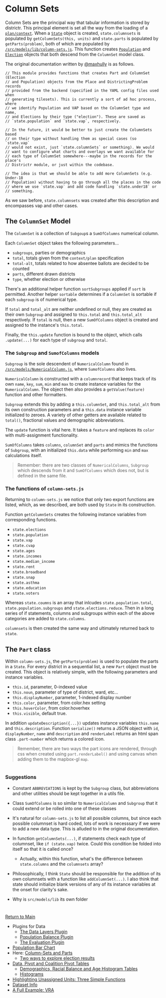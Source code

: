 # Column Sets

Column Sets are the principal way that tabular information is stored by
districtr. This principal element is set all the way from the loading of
a [`plan/context`]. When a  [`State`] object is created,
`state.columnsets` is populated by `getColumnSets(this, units)` and
`state.parts` is populated by `getParts(problem)`, both of which are
populated by [`/src/models/lib/column-sets.js`]. This function creates
[`Population`] and [`Election`] objects that both descend from the
`ColumnSet` model class. 

The original documentation written by [@maxhully] is as follows. 

```
// This module provides functions that creates Part and ColumnSet (Election
// and Population) objects from the Place and DistrictingProblem records
// provided from the backend (specified in the YAML config files used when
// generating tilesets). This is currently a sort of ad hoc process, where
// we identify Population and VAP based on the ColumnSet type and name,
// and Elections by their type ("election"). These are saved as
// `state.population` and `state.vap`, respectively.

// In the future, it would be better to just create the ColumnSets based
// on their type without handling them as special cases (so `state.vap`
// would not exist, just `state.columnSets` or something). We would
// want to configure what charts and overlays we want available for
// each type of ColumnSet somewhere---maybe in the records for the place's
// Districtr module, or just within the codebase.

// The idea is that we should be able to add more ColumnSets (e.g. Under-18
// Population) without having to go through all the places in the code
// where we use `state.vap` and add code handling `state.under18` or
// something.
```

As we saw before, `state.columnsets` was created after this description
and encompasses vap and other cases. 

## The `ColumnSet` Model

The `ColumnSet` is a collection of `Subgoup`s a `SumOfColumns` numerical
column. 

Each `ColumnSet` object takes the following parameters...
- `subgroups`, parties or demographics
- `total`, totals given from the `context/plan` specification
- `total-alt`, totals related to how absentee ballots are decided to be
counted
- `parts`, different drawn districts
- `type`, whether election or otherwise

There's an additional helper function `sortSubgroups` applied if `sort`
is permitted. Another helper `sortable` determines if a `ColumnSet` is
sortable if each `subgroup` is of numerical type.

If `total` and `total_alt` are neither undefined or null, they are
created as their own `Subgroup` and assigned to `this.total` and
`this.total_alt` respectively. If `total` is null, then a new
`SumOfColumns` object is created and assigned to the instance's
`this.total`.

Finally, the `this.update` function is bound to the object, which calls
`.update(...)` for each type of `subgroup` and `total`.

### The `Subgroup` and `SumofColumns` models

`Subgroup` is the sole descendent of `NumericalColumn` found in
[`/src/models/NumericalColumn.js`], where `SumofColumns` also lives.

`NumericalColumn` is constructed with a `columnrecord` that keeps track
of its own `name`, `key`, `sum`, `min` and `max` to create instance
variables for the `NumericalColumn`. The object then also provides a
`getValue(feature)` function and other formatters.

`Subgroup` extends this by adding a `this.columnSet`, and
`this.total_alt` from its own construction parameters and a `this.data`
instance variable initialized to zeroes. A variety of other getters are
available related to `total()`, fractional values and demographic
abbreviations. 

The `update` function is vital here. It takes a `feature` and replaces
its `color` with multi-assignment functionality.

`SumOfColumns` takes `columns`, `columnSet` and `parts` and  mimics the
functions of `Subgroup`, with an initialized `this.data` while
performing `min` and `max` calculations itself.

> Remember: there are two classes of `NumericalColumns`, `Subgroup`
which descends from it and `SumOfColumns` which does not, but is defined
in the same file.

### The functions of `column-sets.js`

Returning to `column-sets.js` we notice that only two export functions
are listed, which, as we described, are both used by `State` in its
construction. 

Function `getColumnSets` creates the following instance variables from
corresponding functions.

- `state.elections`
- `state.population`
- `state.vap`
- `state.cvap`
- `state.ages`
- `state.incomes`
- `state.median_income`
- `state.rent`
- `state.broadband`
- `state.snap`
- `state.asthma`
- `state.education`
- `state.voters`

Whereas `state.coumns` is an array that inlcudes
`state.population.total`, `state.population.subgroups` and
`state.elections.reduce`. Then in a long series of if statements,
columns and subgroups within each of the above categories are added to
`state.columns`. 

`columnsets` is then created the same way and ultimately returned back
to `state`. 

## The `Part` class

Within `column-sets.js`, the `getParts(problem)` is used to populate the
parts in a `State`. For every district in a sequential list, a new
`Part` object must be created. This object is relatively simple, with 
the following parameters and instance variables.
- `this.id`, parameter, 0-indexed value
- `this.noun`, parameter of type of district, ward, etc...
- `this.displayNumber`, parameter, 1-indexed display number 
- `this.color`, parameter, from color.hex setting
- `this.hoverColor`, from color.hoverhex
- `this.visible`, default true. 

In addition `updateDescription({...})` updates instance variables
`this.name` and `this.description`. Function `serialize()` returns a
JSON object with `id`, `displayNumber`, `name` and `description` and
`renderLabel` returns an html span class `.part-number` which returns a
colored icon. 

> Remember, there are two ways the part icons are rendered, through css
when created using `part.renderLabel()` and using canvas when adding
them to the mapbox-gl `map`.

# # 

### Suggestions

- Constant `ABBREVIATIONS` is kept by the `Subgroup` class, but
abbreviations and other utilities should be kept together in a utils
file. 
- Class `SumOfColumns` is so similar to `NumericalColumn` and `Subgroup`
that it could extend or be rolled into one of these classes
- It's natural for `column-sets.js` to list all possible columns, but
since each possible columnset is hard coded, lots of work is necesssary
if we were to add a new data type. This is alluded to in the original
documentation.
- In function `getColumnSets(...)`, if statements check each type of
columnset, like `if (state.vap)` twice. Could this condition be folded
into itself so that it is called once?
   - Actually, within this function, what's the difference between
   `state.columns` and the `columnsets` array? 
- Philosophically, I think `State` should be responsible for the
addition of its own columnsets with a function like `addColumnSet(...)`.
I also think that state should initialize blank versions of any of its
instance variables at the onset for clarity's sake.

- Why is `src/models/lib` its own folder

# # 

[Return to Main](../README.md)
- Plugins for Data
  - [The Data Layers Plugin](../06charts/datalayersplugin.md)
  - [Population Balance Plugin](../06charts/popbalanceplugin.md)
  - [The Evaluation Plugin](../06charts/evaluationplugin.md)
- [Population Bar Chart](../06charts/populationbarchart.md)
- Here: [Column-Sets and Parts](./06charts/columnsetsparts.md)
  - [Two ways to explore election results](../06charts/electionresults.md)
- [Data, Pivot and Coalition Pivot Tables](../06charts/datatable.md)
  - [Demographics, Racial Balance and Age Histogram Tables](../06charts/demographicstable.md)
  - [Histograms](../06charts/histogram.md)
- [Highlighting Unassigned Units: Three Simple Functions](../06charts/higlightunassigned.md)
- [Dataset Info](../06charts/datasetinfo.md)
- [A Full Example: VRA](../06charts/vra.md)

[@maxhully]: http://github.com/maxhully

[`plan/context`]: ../01contextplan/plancontext.md
[`State`]: ../01contextplan/state.md

[`Election`]: ../06charts/electionresults.md
[`Population`]: ../06charts/population.md


[`/src/models/lib/column-sets.js`]: ../../src/models/lib/column-sets.js
[`/src/models/NumericalColumn.js`]: ../../src/models/NumericalColumn.js
